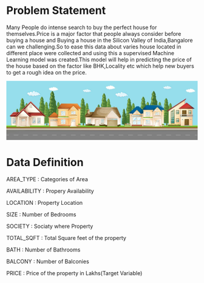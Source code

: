 # Problem Statement
Many People do intense search to buy the perfect house for themselves.Price is a major factor that people always consider before buying a house and Buying a house in the Silicon Valley of India,Bangalore can we challenging.So to ease this data about varies house located in different place were collected and using this a supervised Machine Learning model was created.This model will help in predicting the price of the house based on the factor like BHK,Locality etc which help new buyers to get a rough idea on the price.

<img src='front-of-urban-houses-along-the-street-free-vector.jpg'>


# Data Definition
AREA_TYPE : Categories of Area

AVAILABILITY : Propery Availability

LOCATION : Property Location

SIZE : Number of Bedrooms

SOCIETY : Sociaty where Property

TOTAL_SQFT : Total Square feet of the property

BATH : Number of Bathrooms

BALCONY : Number of Balconies

PRICE : Price of the property in Lakhs(Target Variable)


